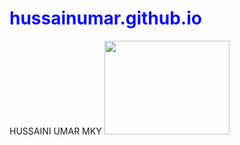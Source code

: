 # hussainumar.github.io
<!DOCTYPE html>
<html>
    <head>
        <meta charset="utf-8">
        HUSSAINI UMAR MKY
        <td><img src="kyaure.jpg" height="150px" width="200px"></td>
        <style>
 
        body{
            background-color: powderblue;
        }

        h1{
            color: #1010ee;
        }
        color: #2222ce;
        h2{

        }

        h2{
            color: #1010ee;
        }
        h3{
            color: #1010ee;
        }
        table{
            color: #1010ee;
        }
        hr{
            background-color: white;
            border-style: none;  
            border-top-style: dotted;
            border-color: grey;
            border-width: 5px;
            width: 5%;
        }

        </style> 
    </head>
        <body style="background-color: powderblue;">
            <td>HUSSAINI UMAR</td>
            <table cellospecing="15">
                <tr>
                    <h1>ALHUSSAINI GENERAL FOODS ITEMS</h1>
                    <p>I am the chairman of <strong>ALHUSSAIN GENERAL FOODS ITEMS</strong></p>
                    <p>And i am the i was borne in kano in the year of 01/01/1990</p>
                    <p>We are supplying any kind of foods crop within the world</p>
                    <td><img src="rice.jpg" height="150px" width="150px"></td>
                    <td><img src="white beans.jpg" height="150px" width="180px"></td>
                    <td><img src="soya beans.jpg" height="150px" width="160px"></td>
                    <td><img src="ginger.jpg" height="150px" width="200px"></td>
                </tr>
            </table>
            <hr> 
                 <h2>BUSINESS AND WORKING</h2>
            <ul>
                <li>We are doing contract for wip under the target of reducing hunger before 2030</li>
                <li>And i am working under ZEENAB FOODS COMPANY as a business partner</li>
                <li>And<strong>ALHUSSAIN GENERAL FOODS ITEMS</strong>have ragister number in nigeria</li>
            </ul>
            <hr>
                <h2>WORK AND EXPERIENCE</h2>
                <td><img src="stacking.jpg" height="150px" width="200px"></td>
                <td><img src="masara.jpg" height="150px" width="200px"></td>
                <td><img src="cashew.jpg" height="150px" width="200px"></td>
                 <h3> My working experience </h3>
                 <p> i have worked with one of the indian man from 2016 to 2019</p> 
                 <p> After that i have start work with one of the company <strong>ZEENAB FOODS LIMITED</strong></p>
                 <p> And i am the assistance operational manager to today.</p>
            
                 <h3> My personal business experience</h3>
                 <p> I have been in the rice business since 2018 to today</p>
                 <p> And i am the sectriate of the rice union dawakin tofa local goverment.</p>
            <table border="1">
                <thead>
                    <tr>
                        <th>Date</th>
                        <th>Work</th>
                    </tr>
                </thead>
                <tbody>
                    <tr>
                        <td>2012-2020</td>
                        <td>Working under zeenab company</td>
                    </tr>
                    <tr>
                        <td>2020-2023</td>
                        <td>Alhussain general foods items operational</td>
                    </tr>
            </table>

                    <h2>what is tag</h2>
              <p>The name of an HTML element is the name that appears at the beginning of the element's start tag</p>
              <p>and at the end of the element's end tag (if the element has an end tag). For example,</p>
              <p>the p in the<p>start tag and </p>end tag is the name of the HTML paragraph element.</p>
              <p>Note that an element name in an end tag is preceded by a slash character:</p>
              <p>and that for void elements, the end tag is neither required nor allowed.</p>
              <a href="https://developer.mozilla.org/en-US/search?q=what+is+tag">https://developer.mozilla.org/en-US/search?q=what+is+tag?! </a>
              <a href="https://www.computerhope.com/jargon/h/html-tag-breakdown.png"></a><img src="https://www.computerhope.com/jargon/h/html-tag-breakdown.png">
         <hr>
              <h2>What is element</h2>
              <p>Element is the most general base class from which all element objects (i.e.</p>
              <p>objects that represent elements) in a Document inherit.</p>
              <p>It only has methods and properties common to all kinds of elements.</p>
              <p>More specific classes inherit from Element.</p>
              <a href="https://developer.mozilla.org/en-US/docs/Web/API/Element">https://developer.mozilla.org/en-US/docs/Web/API/Element</a>
              <a href="https://www.assignmenthelp.net/images/elements-of-programming.png"></a><img src="https://www.assignmenthelp.net/images/elements-of-programming.png">
         <hr>
              <h2>What is value</h2>
              <p>In the context of data or an object wrapper around that data,</p> 
              <p>the value is the primitive value that the object wrapper contains.</p>
              <p>In the context of a variable or property, the value can be either a primitive or an object reference.</p>

              <p>In the context of CSS property values, there are specified, computed, and actual values.</p>
              <p>The final value for every CSS property applied to every element</p>
              <p> and pseudo-element is the result of a four-step calculation:</p> 
              <p>the value is determined through specification (the "specified value",</p> 
              <p>then resolved into a value that is used for inheritance (the "computed value"),</p> 
              <p>then converted into an absolute value if necessary (the "used value"),</p>
              <p> and finally transformed according to the limitations of the local environment (the "actual value").</p>
              <a href="https://developer.mozilla.org/en-US/docs/Web/API/Elemen">https://developer.mozilla.org/en-US/docs/Web/API/Elemen</a>
              <a href="https://media.geeksforgeeks.org/wp-content/cdn-uploads/Constants-in-C.png"></a><img src="https://media.geeksforgeeks.org/wp-content/cdn-uploads/Constants-in-C.png">
         <hr>
              <h2>What is attribute</h2>
              <p>An attribute extends an HTML or XML element, changing its behavior or providing metadata.</p>
              <p>An attribute always has the form name="value" (the attribute's identifier followed by its associated value).</p>
              <p> You may see attributes without the equals sign or a value. That is a shorthand for providing the empty string in HTML, or the attribute's name in XML.</p>
              <a href="https://developer.mozilla.org/en-US/docs/Web/API/Elemen">https://developer.mozilla.org/en-US/docs/Web/API/Elemen</a>
              <a href="https://www.computerhope.com/jargon/h/html-tag-breakdown.png"></a><img src="https://www.computerhope.com/jargon/h/html-tag-breakdown.png">
         </hr>
             
        </body>
    </head>
</html>
